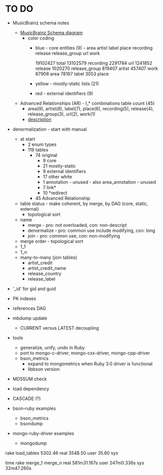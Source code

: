 # TO DO

* MusicBrainz schema notes
  * [MusicBrainz Schema diagram](http://wiki.musicbrainz.org/-/images/5/52/ngs.png)
    * color coding
      * blue - core entities (9) - area artist label place recording release release_group url work

         19102427 total
         13102579 recording
          2291784 url
          1241852 release
          1020270 release_group
           819407 artist
           457407 work
            87908 area
            78167 label
             3053 place

      * yellow - mostly-static lists (21)
      * red - external identifiers (9)
  * Advanced Relationships (AR) - l_* combinations table count (45)
    * area(9), artist(8), label(7), place(6), recording(5), release(4), release_group(3), url(2), work(1)
    * [description](http://musicbrainz.org/doc/Next_Generation_Schema/Advanced_Relationships_Table_Structure)
* denormalization - start with manual
  * at start
    * 2 enum types
    * 119 tables
      * 74 original
        * 9 core
        * 21 mostly-static
        * 9 external identifiers
        * 17 other white
        * 1 annotation - unused - also area_annotation - unused
        * 7 link*
        * 10 *redirect
      * 45 Advanced Relationship
  * table status - make coherent, by merge, by DAG (core, static, external)
    * topological sort
  * name
    * merge - pro: not overloaded, con: non-descript
    * denormalize - pro: common use include modifying, con: long
    * join - pro: common use, con: non-modifying
  * merge order - topological sort
  * 1_1
  * 1_n
  * many-to-many (join tables)
    * artist_credit
    * artist_credit_name
    * release_country
    * release_label
* '_id' for gid and guid
* PK indexes
* references DAG

* mbdump update
  * CURRENT versus LATEST decoupling
* tools
  * generalize, unify, undo in Ruby
  * port to mongo-c-driver, mongo-cxx-driver, mongo-cpp-driver
  * bson_metrics
    * expand to mongometrics when Ruby 3.0 driver is functional
    * libbson version
* MD5SUM check
* load dependency

* CASCADE (?)

* bson-ruby examples
  * bson_metrics
  * bsondump
* mongo-ruby-driver examples
  * mongodump

rake load_tables
     5302.46 real      3548.50 user        35.60 sys

time rake merge_1 merge_n
    real 581m31.167s
    user 247m0.336s
    sys	32m47.260s
